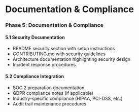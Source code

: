 # Documentation & Compliance

### Phase 5: Documentation & Compliance

#### 5.1 Security Documentation
- README security section with setup instructions
- CONTRIBUTING.md with security guidelines
- Architecture documentation highlighting security design
- Incident response procedures

#### 5.2 Compliance Integration
- SOC 2 preparation documentation
- GDPR compliance notes (if applicable)
- Industry-specific compliance (HIPAA, PCI-DSS, etc.)
- Audit trail maintenance procedures
